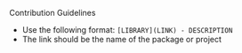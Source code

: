 Contribution Guidelines

* Use the following format: ```[LIBRARY](LINK) - DESCRIPTION```
* The link should be the name of the package or project
